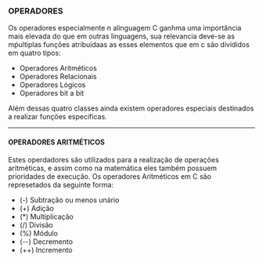 ### OPERADORES

Os operadores especialmente n alinguagem C ganhma uma importância mais elevada do que em outras linguagens, sua relevancia deve-se as mṕultiplas funções atribuidaas as esses elementos que em c são divididos em quatro tipos:

- Operadores Aritméticos
- Operadores Relacionais
- Operadores Lógicos
- Operadores bit a bit

Além dessas quatro classes ainda existem operadores especiais destinados a realizar funções especificas.

------------

#### OPERADORES ARITMÉTICOS

Estes operdadores são utilizados para a realização de operações aritméticas, e assim como na matemática eles também possuem prioridades de execução. Os operadores Aritméticos em C são represetados da seguinte forma:

- (-)    Subtração ou menos unário
- (+)    Adição
- (*)    Multiplicação
- (/)    Divisão
- (%)    Módulo
- (--)   Decremento
- (++)   Incremento
